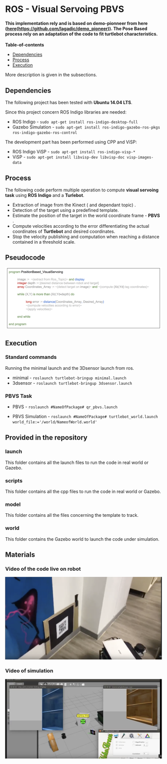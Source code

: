 # ROS - Visual Servoing PBVS

#### This implementation rely and is based on **demo-pionneer** from **here** ([here](here)(https://github.com/lagadic/demo_pioneer)). The Pose Based process rely on an adaptation of the code to fit turtlebot characteristics.

**Table-of-contents**

* [Dependencies](#dependencies)
* [Process](#process)
* [Execution](#execution)

More description is given in the subsections.

## Dependencies

The following project has been tested with **Ubuntu 14.04 LTS**.

Since this project concern ROS Indigo libraries are needed:

* ROS Indigo - `sudo apt-get install ros-indigo-desktop-full`
* Gazebo Simulation - `sudo apt-get install ros-indigo-gazebo-ros-pkgs ros-indigo-gazebo-ros-control`

The development part has been performed using CPP and ViSP:

* ROS Indigo ViSP - `sudo apt-get install ros-indigo-visp-*`
* ViSP - `sudo apt-get install libvisp-dev libvisp-doc visp-images-data`


## Process

The following code perform multiple operation to compute **visual servoing task** using **ROS Indigo** and a **Turlebot**.

* Extraction of image from the Kinect ( and dependant topic) .
* Detection of the target using a predefined template.
* Estimate the position of the target in the world coordinate frame -  **PBVS** .
* Compute velocities according to the error differentiating the actual coordinates of **Turtlebot** and desired coordinates.
* Stop the velocity publishing and computation when reaching a distance contained in a threshold scale.

## Pseudocode

![Base QR](ressources/pseudocode2.png)

## Execution

### Standard commands

Running the minimal launch and the 3Dsensor launch from ros.

* minimal - `roslaunch turtlebot-bringup minimal.launch`
* 3dsensor - `roslaunch turtlebot-bringup 3dsensor.launch`

### PBVS Task

* PBVS - `roslaunch #NameOfPackage# qr_pbvs.launch`

* PBVS Simulation - `roslaunch #NameOfPackage# turtlebot_world.launch world_file:='/world/NameofWorld.world' `

## Provided in the repository

### launch

This folder contains all the launch files to run the code in real world or Gazebo.

### scripts

This folder contains all the cpp files to run the code in real world or Gazebo.

### model

This folder contains all the files concerning the template to track.

### world

This folder contains the Gazebo world to launch the code under simulation.

## Materials

### Video of the code live on robot
[![Watch the video](ressources/vide.png)](https://www.youtube.com/watch?v=K4BQ3v-MSrs)
### Video of simulation
[![Watch the video](ressources/video.png)](https://www.youtube.com/watch?v=qCdgKvE52iY)
